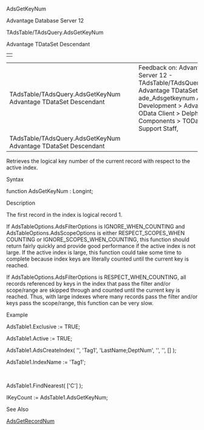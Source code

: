 AdsGetKeyNum




Advantage Database Server 12  

TAdsTable/TAdsQuery.AdsGetKeyNum

Advantage TDataSet Descendant

|  |
| --- |
|  |

|  |  |  |  |  |
| --- | --- | --- | --- | --- |
| TAdsTable/TAdsQuery.AdsGetKeyNum  Advantage TDataSet Descendant |  |  | Feedback on: Advantage Database Server 12 - TAdsTable/TAdsQuery.AdsGetKeyNum Advantage TDataSet Descendant ade\_Adsgetkeynum Advantage Web Development > Advantage Delphi OData Client > Delphi OData Components > TODataSet / Dear Support Staff, |  |
| TAdsTable/TAdsQuery.AdsGetKeyNum  Advantage TDataSet Descendant |  |  |  |  |

Retrieves the logical key number of the current record with respect to the active index.

Syntax

function AdsGetKeyNum : Longint;

Description

The first record in the index is logical record 1.

If AdsTableOptions.AdsFilterOptions is IGNORE\_WHEN\_COUNTING and AdsTableOptions.AdsScopeOptions is either RESPECT\_SCOPES\_WHEN COUNTING or IGNORE\_SCOPES\_WHEN\_COUNTING, this function should return fairly quickly and provide good performance if the active index is not large. If the active index is large, this function could take some time to complete because index keys are literally counted until the current key is reached.

If AdsTableOptions.AdsFilterOptions is RESPECT\_WHEN\_COUNTING, all records referenced by keys in the index that pass the filter and/or scope/range are skipped through and counted until the current key is reached. Thus, with large indexes where many records pass the filter and/or keys pass the scope/range, this function can be very slow.

Example

AdsTable1.Exclusive := TRUE;

AdsTable1.Active := TRUE;

AdsTable1.AdsCreateIndex( '', 'Tag1', 'LastName;DeptNum', '', '', [] );

AdsTable1.IndexName := 'Tag1';

 

AdsTable1.FindNearest( ['C'] );

lKeyCount := AdsTable1.AdsGetKeyNum;

See Also

[AdsGetRecordNum](ade_adsgetrecordnum.htm)
